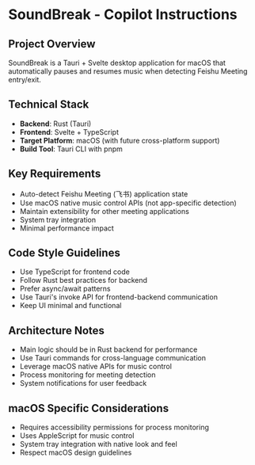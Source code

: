 # SoundBreak - Copilot Instructions

<!-- Use this file to provide workspace-specific custom instructions to Copilot. For more details, visit https://code.visualstudio.com/docs/copilot/copilot-customization#_use-a-githubcopilotinstructionsmd-file -->

## Project Overview
SoundBreak is a Tauri + Svelte desktop application for macOS that automatically pauses and resumes music when detecting Feishu Meeting entry/exit.

## Technical Stack
- **Backend**: Rust (Tauri)
- **Frontend**: Svelte + TypeScript
- **Target Platform**: macOS (with future cross-platform support)
- **Build Tool**: Tauri CLI with pnpm

## Key Requirements
- Auto-detect Feishu Meeting (飞书) application state
- Use macOS native music control APIs (not app-specific detection)
- Maintain extensibility for other meeting applications
- System tray integration
- Minimal performance impact

## Code Style Guidelines
- Use TypeScript for frontend code
- Follow Rust best practices for backend
- Prefer async/await patterns
- Use Tauri's invoke API for frontend-backend communication
- Keep UI minimal and functional

## Architecture Notes
- Main logic should be in Rust backend for performance
- Use Tauri commands for cross-language communication
- Leverage macOS native APIs for music control
- Process monitoring for meeting detection
- System notifications for user feedback

## macOS Specific Considerations
- Requires accessibility permissions for process monitoring
- Uses AppleScript for music control
- System tray integration with native look and feel
- Respect macOS design guidelines
